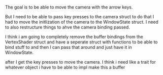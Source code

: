 The goal is to be able to move the camera with the arrow keys. 

But I need to be able to pass key presses to the camera struct to do that I had to move the initlization of the camera 
to the WindowState struct. I need to also restructure things to ahve the camera binding passed. 

I think i am going to completely remove the buffer bindings from the VertexShader struct and have a seperate struct with functions to be able to bind stuff to and then I can pass that around and just have it in WindowState.

after I get the key presses to move the camera. I think i need like a trait for whatever object i have to be able to impl make this a buffer
